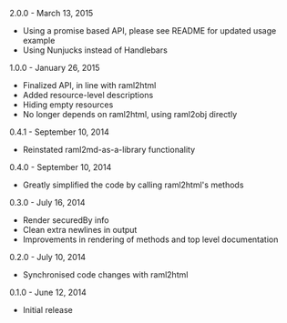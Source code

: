 2.0.0 - March 13, 2015
- Using a promise based API, please see README for updated usage example
- Using Nunjucks instead of Handlebars

1.0.0 - January 26, 2015
- Finalized API, in line with raml2html
- Added resource-level descriptions
- Hiding empty resources
- No longer depends on raml2html, using raml2obj directly

0.4.1 - September 10, 2014
- Reinstated raml2md-as-a-library functionality

0.4.0 - September 10, 2014
- Greatly simplified the code by calling raml2html's methods

0.3.0 - July 16, 2014
- Render securedBy info
- Clean extra newlines in output
- Improvements in rendering of methods and top level documentation

0.2.0 - July 10, 2014
- Synchronised code changes with raml2html

0.1.0 - June 12, 2014
- Initial release
